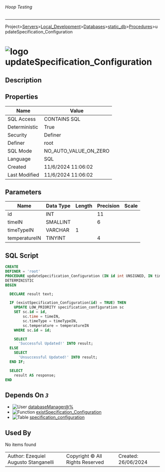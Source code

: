 ###### Hoop Testing
___
Project>[Servers](../../../../Servers.md)>[Local_Development](../../../Local_Development.md)>[Databases](../../Databases.md)>[static_db](../static_db.md)>[Procedures](Procedures.md)>updateSpecification_Configuration


# ![logo](../../../../../Images/procedure64.svg) updateSpecification_Configuration

## <a name="#Description"></a>Description
> 
## <a name="#Properties"></a>Properties
|Name|Value|
|---|---|
|SQL Access|CONTAINS SQL|
|Deterministic|True|
|Security|Definer|
|Definer|root|
|SQL Mode|NO_AUTO_VALUE_ON_ZERO|
|Language|SQL|
|Created|11/6/2024 11:06:02|
|Last Modified|11/6/2024 11:06:02|


## <a name="#Parameters"></a>Parameters
|Name|Data Type|Length|Precision|Scale|
|---|---|---|---|---|
|id|INT||11||
|timeIN|SMALLINT||6||
|timeTypeIN|VARCHAR|1|||
|temperatureIN|TINYINT||4||

## <a name="#SqlScript"></a>SQL Script
```SQL
CREATE
DEFINER = 'root'
PROCEDURE updateSpecification_Configuration (IN id int UNSIGNED, IN timeIN smallint, IN timeTypeIN varchar(1), IN temperatureIN tinyint)
DETERMINISTIC
BEGIN

  DECLARE result text;

  IF (existSpecification_Configuration(id) = TRUE) THEN
    UPDATE LOW_PRIORITY specification_configuration sc
    SET sc.id = id,
        sc.time = timeIN,
        sc.timeType = timeTypeIN,
        sc.temperature = temperatureIN
    WHERE sc.id = id;

    SELECT
      'Successful Updated!' INTO result;
  ELSE
    SELECT
      'Unsuccessful Updated!' INTO result;
  END IF;

  SELECT
    result AS response;
END
```

## <a name="#DependsOn"></a>Depends On _`3`_
- ![User](../../../../../Images/user.svg) [databaseManager@%](../../../Users/databaseManager@%.md)
- ![Function](../../../../../Images/function.svg) [existSpecification_Configuration](../Functions/existSpecification_Configuration.md)
- ![Table](../../../../../Images/table.svg) [specification_configuration](../Tables/specification_configuration.md)


## <a name="#UsedBy"></a>Used By
No items found

||||
|---|---|---|
|Author: Ezequiel Augusto Stanganelli|Copyright © All Rights Reserved|Created: 26/06/2024|